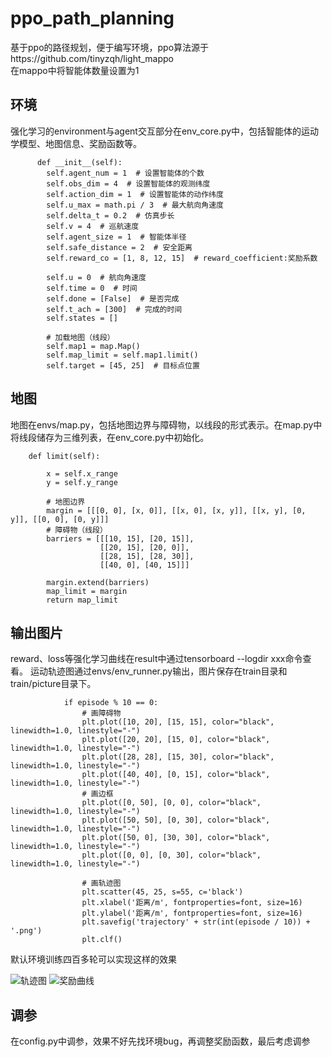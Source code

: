 # ppo_path_planning
基于ppo的路径规划，便于编写环境，ppo算法源于https://github.com/tinyzqh/light_mappo  
在mappo中将智能体数量设置为1

## 环境
  强化学习的environment与agent交互部分在env_core.py中，包括智能体的运动学模型、地图信息、奖励函数等。
```
      def __init__(self):
        self.agent_num = 1  # 设置智能体的个数
        self.obs_dim = 4  # 设置智能体的观测纬度
        self.action_dim = 1  # 设置智能体的动作纬度
        self.u_max = math.pi / 3  # 最大航向角速度
        self.delta_t = 0.2  # 仿真步长
        self.v = 4  # 巡航速度
        self.agent_size = 1  # 智能体半径
        self.safe_distance = 2  # 安全距离
        self.reward_co = [1, 8, 12, 15]  # reward_coefficient:奖励系数
        
        self.u = 0  # 航向角速度
        self.time = 0  # 时间
        self.done = [False]  # 是否完成
        self.t_ach = [300]  # 完成的时间
        self.states = []
        
        # 加载地图（线段）
        self.map1 = map.Map()
        self.map_limit = self.map1.limit()
        self.target = [45, 25]  # 目标点位置
```

## 地图
  地图在envs/map.py，包括地图边界与障碍物，以线段的形式表示。在map.py中将线段储存为三维列表，在env_core.py中初始化。
```
    def limit(self):

        x = self.x_range
        y = self.y_range

        # 地图边界
        margin = [[[0, 0], [x, 0]], [[x, 0], [x, y]], [[x, y], [0, y]], [[0, 0], [0, y]]]
        # 障碍物（线段）
        barriers = [[[10, 15], [20, 15]],
                    [[20, 15], [20, 0]],
                    [[28, 15], [28, 30]],
                    [[40, 0], [40, 15]]]

        margin.extend(barriers)
        map_limit = margin
        return map_limit
```
  
## 输出图片
  reward、loss等强化学习曲线在result中通过tensorboard --logdir xxx命令查看。
  运动轨迹图通过envs/env_runner.py输出，图片保存在train目录和train/picture目录下。
```
            if episode % 10 == 0:
                # 画障碍物
                plt.plot([10, 20], [15, 15], color="black", linewidth=1.0, linestyle="-")
                plt.plot([20, 20], [15, 0], color="black", linewidth=1.0, linestyle="-")
                plt.plot([28, 28], [15, 30], color="black", linewidth=1.0, linestyle="-")
                plt.plot([40, 40], [0, 15], color="black", linewidth=1.0, linestyle="-")
                # 画边框
                plt.plot([0, 50], [0, 0], color="black", linewidth=1.0, linestyle="-")
                plt.plot([50, 50], [0, 30], color="black", linewidth=1.0, linestyle="-")
                plt.plot([50, 0], [30, 30], color="black", linewidth=1.0, linestyle="-")
                plt.plot([0, 0], [0, 30], color="black", linewidth=1.0, linestyle="-")

                # 画轨迹图
                plt.scatter(45, 25, s=55, c='black')
                plt.xlabel('距离/m', fontproperties=font, size=16)
                plt.ylabel('距离/m', fontproperties=font, size=16)
                plt.savefig('trajectory' + str(int(episode / 10)) + '.png')
                plt.clf()
```
  
  默认环境训练四百多轮可以实现这样的效果
  
![轨迹图](https://github.com/m1ntzz/ppo_path_planning/assets/102210809/d82eda3c-7ed5-4f42-aac9-0466c8fabf37)
![奖励曲线](https://github.com/m1ntzz/ppo_path_planning/assets/102210809/cc53ee7d-7716-4891-8ff0-e4dc2c8d59fa)

## 调参
  在config.py中调参，效果不好先找环境bug，再调整奖励函数，最后考虑调参
